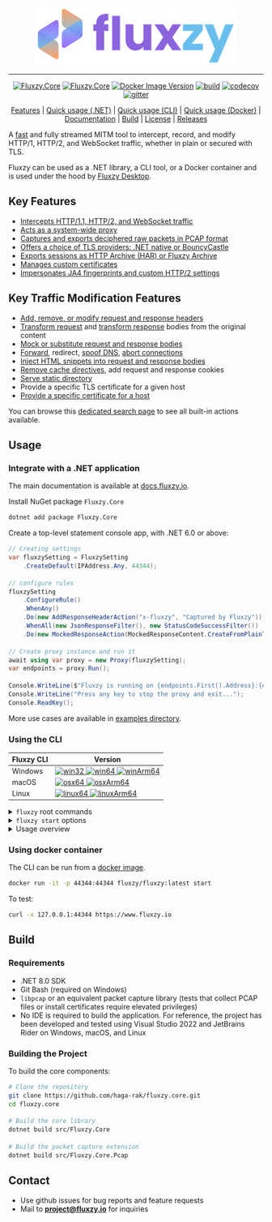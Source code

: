 <div align="center">
    
![alt text](assets/full-logo.png "Title")

<hr/>

[![Fluxzy.Core](https://img.shields.io/nuget/v/Fluxzy.Core.svg?label=Fluxzy.Core&logo=nuget)](https://www.nuget.org/packages/Fluxzy.Core)
[![Fluxzy.Core](https://img.shields.io/nuget/v/Fluxzy.Core.svg?label=Fluxzy.Core.Pcap&logo=nuget)](https://www.nuget.org/packages/Fluxzy.Core.Pcap)
[![Docker Image Version](https://img.shields.io/docker/v/fluxzy/fluxzy?label=docker&color=7155ab)](https://hub.docker.com/r/fluxzy/fluxzy)
[![build](https://github.com/haga-rak/fluxzy.core/actions/workflows/ci.yml/badge.svg)](https://github.com/haga-rak/fluxzy.core/actions/workflows/ci.yml)
[![codecov](https://codecov.io/gh/haga-rak/fluxzy.core/graph/badge.svg?token=AD5R7Q1FHJ)](https://codecov.io/gh/haga-rak/fluxzy.core)
[![gitter](https://img.shields.io/badge/docs-latest-b36567)](https://docs.fluxzy.io/documentation/core/introduction.html)


[Features](#key-features) | [Quick usage (.NET)](#key-traffic-modification-features) | [Quick usage (CLI)](#usage)  | [Quick usage (Docker)](#using-docker-container) | [Documentation](https://docs.fluxzy.io/documentation/core/introduction.html) | [Build](#build) | [License](LICENSE.md) | [Releases](https://github.com/haga-rak/fluxzy.core/releases)

</div>

A [fast](https://fluxzy.io/resources/blogs/performance-benchmark-fluxzy-mitmproxy-mitmdump-squid) and fully streamed MITM tool to intercept, record, and modify HTTP/1, HTTP/2, and WebSocket traffic, whether in plain or secured with TLS.

Fluxzy can be used as a .NET library, a CLI tool, or a Docker container and is used under the hood by [Fluxzy Desktop](https://www.fluxzy.io/download).

## Key Features

- [Intercepts HTTP/1.1, HTTP/2, and WebSocket traffic](examples/Samples.No004.BasicAlterations/Program.cs)  
- [Acts as a system-wide proxy](examples/Samples.No006.CaptureOsTraffic/Program.cs)  
- [Captures and exports deciphered raw packets in PCAP format](examples/Samples.No003.RawCapture/Program.cs)  
- [Offers a choice of TLS providers: .NET native or BouncyCastle](https://docs.fluxzy.io/api/Fluxzy.FluxzySetting.html#Fluxzy_FluxzySetting_UseBouncyCastleSslEngine)
- [Exports sessions as HTTP Archive (HAR) or Fluxzy Archive](examples/Samples.No001.RecordAsHarOrFxzy/Program.cs)  
- [Manages custom certificates](https://www.fluxzy.io/resources/cli/command-cert)  
- [Impersonates JA4 fingerprints and custom HTTP/2 settings](examples/Samples.No016.ImpersonateBrowser/Program.cs)

## Key Traffic Modification Features

- [Add, remove, or modify request and response headers](examples/Samples.No013.ModifyHeaders/Program.cs)  
- [Transform request](examples/Samples.No017.TransformRequestBody/Program.cs) and [transform response](examples/Samples.No018.TransformResponseBody/Program.cs) bodies from the original content  
- [Mock or substitute request and response bodies](examples/Samples.No010.MockResponse/Program.cs) 
- [Forward](https://www.fluxzy.io/rule/item/forwardAction), redirect, [spoof DNS](https://www.fluxzy.io/rule/item/spoofDnsAction), [abort connections](https://www.fluxzy.io/rule/item/abortAction) 
- [Inject HTML snippets into request and response bodies](examples/Samples.No009.InjectCodeSnippet/Program.cs)  
- [Remove cache directives](https://www.fluxzy.io/rule/item/removeCacheAction), add request and response cookies
- [Serve static directory](https://www.fluxzy.io/rule/item/serveDirectoryAction) 
- Provide a specific TLS certificate for a given host
- [Provide a specific certificate for a host](https://www.fluxzy.io/rule/item/useCertificateAction)

You can browse this [dedicated search page](https://www.fluxzy.io/rule/find/) to see all built-in actions available.



## Usage

### Integrate with a .NET application

The main documentation is available at [docs.fluxzy.io](https://docs.fluxzy.io). 

Install NuGet package `Fluxzy.Core` 

```bash
dotnet add package Fluxzy.Core
```
Create a top-level statement console app, with .NET 6.0 or above:

```csharp	
// Creating settings
var fluxzySetting = FluxzySetting
    .CreateDefault(IPAddress.Any, 44344);

// configure rules
fluxzySetting
    .ConfigureRule()
    .WhenAny()
    .Do(new AddResponseHeaderAction("x-fluxzy", "Captured by Fluxzy"))
    .WhenAll(new JsonResponseFilter(), new StatusCodeSuccessFilter())
    .Do(new MockedResponseAction(MockedResponseContent.CreateFromPlainText("Not allowed to return JSON", 403, "text/plain")));

// Create proxy instance and run it
await using var proxy = new Proxy(fluxzySetting);
var endpoints = proxy.Run();

Console.WriteLine($"Fluxzy is running on {endpoints.First().Address}:{endpoints.First().Port}");
Console.WriteLine("Press any key to stop the proxy and exit...");
Console.ReadKey();
```

More use cases are available in [examples directory](./examples/).


### Using the CLI

| Fluxzy CLI | Version |
| --- | --- |
| Windows |   [![win32](https://fluxzy.io/misc/badge/cli/Windows32)  ![win64](https://fluxzy.io/misc/badge/cli/Windows64)      ![winArm64](https://fluxzy.io/misc/badge/cli/WindowsArm64)](https://www.fluxzy.io/download#cli)     | 
|macOS |  [![osx64](https://fluxzy.io/misc/badge/cli/Osx64)  ![osxArm64](https://fluxzy.io/misc/badge/cli/OsxArm64)](https://www.fluxzy.io/download#cli)   | 
| Linux |  [![linux64](https://fluxzy.io/misc/badge/cli/Linux64)  ![linuxArm64](https://fluxzy.io/misc/badge/cli/LinuxArm64)](https://www.fluxzy.io/download#cli)   |


<details>
    <summary><code>fluxzy</code> root commands</summary>
    
```bash
Usage:
  fluxzy [command] [options]

Options:
  -v, --version   Show version information
  -?, -h, --help  Show help and usage information

Commands:
  start                                   Start a capturing session
  cert, certificate                       Manage root certificates used by the fluxzy
  pack <input-directory> <output-file>    Export a fluxzy result directory to a specific archive format
  dis, dissect <input-file-or-directory>  Read content of a previously captured archive file or directory.
```  
</details>

<details>
    <summary><code>fluxzy start</code> options </summary>
    
```bash
Usage:
  fluxzy start [options]

Options:
  -l, --listen-interface <listen-interface>    Set up the binding addresses. Default value is "127.0.0.1:44344" which
                                               will listen to localhost on port 44344. 0.0.0.0 to listen on all
                                               interface with the default port. Use port 0 to let OS assign a random
                                               available port. Accepts multiple values. [default: 127.0.0.1:44344]
  --llo                                        Listen on localhost address with default port. Same as -l
                                               127.0.0.1/44344 [default: False]
  --lany                                       Listen on all interfaces with default port (44344) [default: False]
  -o, --output-file <output-file>              Output the captured traffic to an archive file []
  -d, --dump-folder <dump-folder>              Output the captured traffic to folder
  -r, --rule-file <rule-file>                  Use a fluxzy rule file. See more at :
                                               https://www.fluxzy.io/resources/documentation/the-rule-file
  -sp, --system-proxy                          Try to register fluxzy as system proxy when started [default: False]
  -b, --bouncy-castle                          Use Bouncy Castle as SSL/TLS provider [default: False]
  -c, --include-dump                           Include tcp dumps on captured output [default: False]
  -ss, --skip-ssl-decryption                   Disable ssl traffic decryption [default: False]
  -t, --trace                                  Output trace on stdout [default: False]
  -i, --install-cert                           Install root CA in current cert store if absent (require higher
                                               privilege) [default: False]
  --no-cert-cache                              Don't cache generated certificate on file system [default: False]
  --cert-file <cert-file>                      Substitute the default CA certificate with a compatible PKCS#12 (p12,
                                               pfx) root CA certificate for SSL decryption
  --cert-password <cert-password>              Set the password of certfile if any
  -R, --rule-stdin                             Read rule from stdin
  --parse-ua                                   Parse user agent [default: False]
  --use-502                                    Use 502 status code for upstream error instead of 528. [default: False]
  --external-capture                           Indicates that the raw capture will be done by an external process
                                               [default: False]
  --mode <Regular|ReversePlain|ReverseSecure>  Set proxy mode [default: Regular]
  --mode-reverse-port <mode-reverse-port>      Set the remote authority port when --mode ReverseSecure or --mode
                                               ReversePlain is set []
  --proxy-auth-basic <proxy-auth-basic>        Require a basic authentication. Username and password shall be provided
                                               in this format: username:password. Values can be provided in a percent
                                               encoded format. []
  --request-buffer <request-buffer>            Set the default request buffer []
  -n, --max-capture-count <max-capture-count>  Exit after a specified count of exchanges []
  -?, -h, --help                               Show help and usage information
```  
</details>



<details>
    <summary>Usage overview </summary>

The following highlights the basic way to use fluxzy with an optional rule file.
The ["rule file"](https://www.fluxzy.io/resources/documentation/the-rule-file) is a straightforward YAML file containing a list of directives that fluxzy will evaluate during proxying.

For more detailed documentation, visit [fluxzy.io](https://www.fluxzy.io/resources/cli/overview) or use the `--help` option available for each command.

Create a `rule.yaml` file as follows:

```yaml
rules:
  - filter:
      typeKind: requestHeaderFilter
      headerName: authorization # Select only requests with authorization header
      operation: regex
      pattern: "Bearer (?<BEARER_TOKEN>.*)" # A named regex instructs fluxzy
                                             # to extract the token from the authorization
                                             # header into the variable BEARER_TOKEN
    action:
      # Write the token to a file
      typeKind: FileAppendAction # Append the token to the file
      filename: token-file.txt # Save the token to token-file.txt
      text: "${authority.host} --> ${user.BEARER_TOKEN}\r\n"  # user.BEARER_TOKEN retrieves 
                                                              # the previously captured variable 
      runScope: RequestHeaderReceivedFromClient  # Run the action when the request header 
                                                 # is received from the client
  - filter:
      typeKind: anyFilter # Apply to any exchanges
    action:
      typeKind: AddResponseHeaderAction # Append a response header
      headerName: fluxzy
      headerValue: Passed through fluxzy 

```

The rule file above performs two actions:
  - It extract any BEARER token from the authorization header and write it to a file (`token-file.txt``)
  - It appends a response header (`fluxzy: Passed through fluxzy`) to all exchanges

For more information about the rule syntax, visit the [documentation](https://www.fluxzy.io/resources/documentation/the-rule-file) page.
Visit [directive search page](https://www.fluxzy.io/rule/find) to see all built-in filters and actions.


Then start fluxzy with the rule file

```bash
fluxzy start -r rule.yaml --install-cert -sp -o output.fxzy -c 
```

- `--install-cert`, `-sp`, `-o`, `-c`, `-r` are optional.

- `-o` will save all collected data in a fluxzy file. The file will be created only at the end of the capture session. 

- `-sp` will make fluxzy act as system proxy. The proxy settings will be reverted when fluxzy is stopped with SIGINT (Ctrl+C). The proxy settings won't be reverted if the fluxzy process is killed.

- `-c` will enable raw packet capture.

- `--install-cert` will install the default certificate on the current user. This option needs elevation and may trigger interactive dialogs on certain OS.

You can use the command [`dissect`](https://www.fluxzy.io/resources/cli/command-dissect) to read the fluxzy file or, alternatively, you can use [Fluxzy Desktop](https://www.fluxzy.io/download) to view it with a GUI. 

More command and options are available, including [exporting to HAR](https://www.fluxzy.io/resources/cli/command-pack#pack-a-fluxzy-dump-directory-into-a-fluxzy-archive) or [managing certificates](https://www.fluxzy.io/resources/cli/command-cert), you can run `--help` to see all available options and commands.

By default, fluxzy will bind to `127.0.0.1:44344`.

</details>

### Using docker container

The CLI can be run from a [docker image](https://hub.docker.com/r/fluxzy/fluxzy).

```bash
docker run -it -p 44344:44344 fluxzy/fluxzy:latest start
```

To test: 

```bash
curl -x 127.0.0.1:44344 https://www.fluxzy.io
```

## Build

### Requirements

- .NET 8.0 SDK  
- Git Bash (required on Windows)  
- `libpcap` or an equivalent packet capture library (tests that collect PCAP files or install certificates require elevated privileges)  
- No IDE is required to build the application. For reference, the project has been developed and tested using Visual Studio 2022 and JetBrains Rider on Windows, macOS, and Linux

### Building the Project

To build the core components:

```bash
# Clone the repository
git clone https://github.com/haga-rak/fluxzy.core.git
cd fluxzy.core

# Build the core library
dotnet build src/Fluxzy.Core

# Build the packet capture extension
dotnet build src/Fluxzy.Core.Pcap
```


## Contact 

- Use github issues for bug reports and feature requests
- Mail to **project@fluxzy.io** for inquiries
